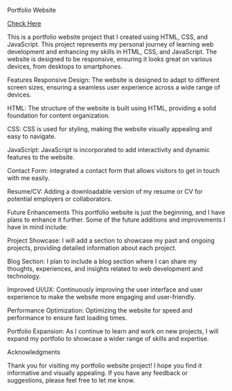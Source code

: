 Portfolio Website

<a href= "https://ataaman.github.io/myPortfolio/">Check Here</a>

This is a portfolio website project that I created using HTML, CSS, and JavaScript. This project represents my personal journey of learning web development and enhancing my skills in HTML, CSS, and JavaScript. The website is designed to be responsive, ensuring it looks great on various devices, from desktops to smartphones.

Features
Responsive Design: The website is designed to adapt to different screen sizes, ensuring a seamless user experience across a wide range of devices.

HTML: The structure of the website is built using HTML, providing a solid foundation for content organization.

CSS: CSS is used for styling, making the website visually appealing and easy to navigate.

JavaScript: JavaScript is incorporated to add interactivity and dynamic features to the website.

Contact Form: integrated a contact form that allows visitors to get in touch with me easily.

Resume/CV: Adding a downloadable version of my resume or CV for potential employers or collaborators.

Future Enhancements
This portfolio website is just the beginning, and I have plans to enhance it further. Some of the future additions and improvements I have in mind include:

Project Showcase: I will add a section to showcase my past and ongoing projects, providing detailed information about each project.

Blog Section: I plan to include a blog section where I can share my thoughts, experiences, and insights related to web development and technology.

Improved UI/UX: Continuously improving the user interface and user experience to make the website more engaging and user-friendly.

Performance Optimization: Optimizing the website for speed and performance to ensure fast loading times.

Portfolio Expansion: As I continue to learn and work on new projects, I will expand my portfolio to showcase a wider range of skills and expertise.


Acknowledgments

Thank you for visiting my portfolio website project! I hope you find it informative and visually appealing. If you have any feedback or suggestions, please feel free to let me know.
